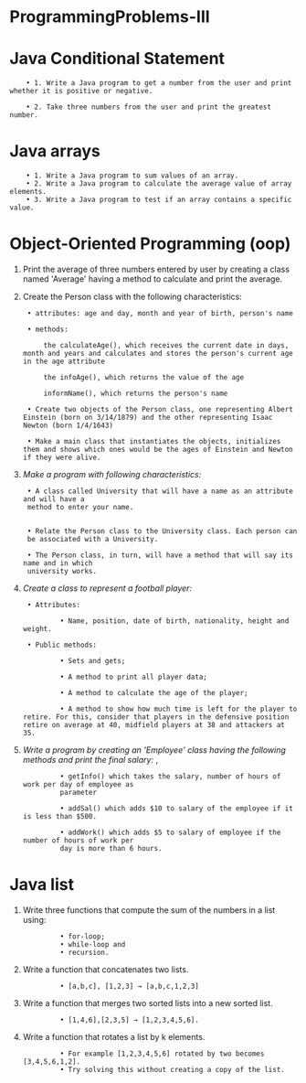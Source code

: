 # ProgrammingProblems-III

# Java Conditional Statement

        • 1. Write a Java program to get a number from the user and print whether it is positive or negative.
        
        • 2. Take three numbers from the user and print the greatest number.

# Java arrays
                
        • 1. Write a Java program to sum values of an array.
        • 2. Write a Java program to calculate the average value of array elements. 
        • 3. Write a Java program to test if an array contains a specific value. 

# Object-Oriented Programming (oop)
1. Print the average of three numbers entered by user by creating a class named 'Average'
having a method to calculate and print the average.
2. Create the Person class with the following characteristics:

        • attributes: age and day, month and year of birth, person's name

        • methods:
        
            the calculateAge(), which receives the current date in days, month and years and calculates and stores the person's current age in the age attribute

            the infoAge(), which returns the value of the age

            informName(), which returns the person's name

        • Create two objects of the Person class, one representing Albert Einstein (born on 3/14/1879) and the other representing Isaac Newton (born 1/4/1643)
        
        • Make a main class that instantiates the objects, initializes them and shows which ones would be the ages of Einstein and Newton if they were alive.

3. *Make a program with following characteristics:*

        • A class called University that will have a name as an attribute and will have a
        method to enter your name.

    
        • Relate the Person class to the University class. Each person can
        be associated with a University.

        • The Person class, in turn, will have a method that will say its name and in which
        university works.

4. *Create a class to represent a football player:* 
        
        • Attributes:
        
                • Name, position, date of birth, nationality, height and weight.

        • Public methods:

                • Sets and gets;

                • A method to print all player data;

                • A method to calculate the age of the player;

                • A method to show how much time is left for the player to retire. For this, consider that players in the defensive position retire on average at 40, midfield players at 38 and attackers at 35.

5. *Write a program by creating an 'Employee' class having the following methods and print the final salary:* ,

                • getInfo() which takes the salary, number of hours of work per day of employee as
                parameter

                • addSal() which adds $10 to salary of the employee if it is less than $500.
                
                • addWork() which adds $5 to salary of employee if the number of hours of work per
                day is more than 6 hours.

# Java list   
1. Write three functions that compute the sum of the numbers in a list using: 

                • for-loop; 
                • while-loop and
                • recursion.
                
2. Write a function that concatenates two lists.

                • [a,b,c], [1,2,3] → [a,b,c,1,2,3]

3. Write a function that merges two sorted lists into a new sorted list. 
        
                • [1,4,6],[2,3,5] → [1,2,3,4,5,6].
                
4. Write a function that rotates a list by k elements. 

                • For example [1,2,3,4,5,6] rotated by two becomes [3,4,5,6,1,2]. 
                • Try solving this without creating a copy of the list. 

